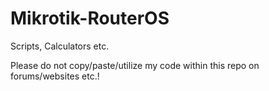 # Mikrotik-RouterOS
Scripts, Calculators etc.


Please do not copy/paste/utilize my code within this repo on forums/websites etc.!
